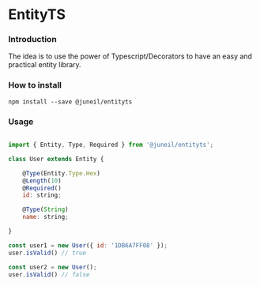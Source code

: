 # EntityTS

### Introduction

The idea is to use the power of Typescript/Decorators to have an easy and practical entity library.

### How to install

`npm install --save @juneil/entityts`

### Usage

```javascript

import { Entity, Type, Required } from '@juneil/entityts';

class User extends Entity {

    @Type(Entity.Type.Hex)
    @Length(10)
    @Required()
    id: string;

    @Type(String)
    name: string;

}

const user1 = new User({ id: '1DB6A7FF08' });
user.isValid() // true

const user2 = new User();
user.isValid() // false

```
